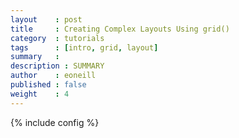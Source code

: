 ```yaml
---
layout    : post
title     : Creating Complex Layouts Using grid()
category  : tutorials
tags      : [intro, grid, layout]
summary   : 
description : SUMMARY
author    : eoneill
published : false
weight    : 4
---
```

{% include config %}

